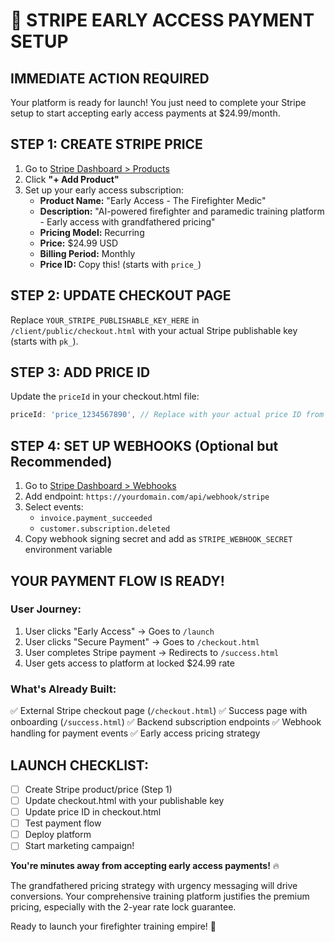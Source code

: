 # 🚀 STRIPE EARLY ACCESS PAYMENT SETUP

## **IMMEDIATE ACTION REQUIRED**

Your platform is ready for launch! You just need to complete your Stripe setup to start accepting early access payments at $24.99/month.

## **STEP 1: CREATE STRIPE PRICE**

1. Go to [Stripe Dashboard > Products](https://dashboard.stripe.com/products)
2. Click **"+ Add Product"**
3. Set up your early access subscription:
   - **Product Name:** "Early Access - The Firefighter Medic"
   - **Description:** "AI-powered firefighter and paramedic training platform - Early access with grandfathered pricing"
   - **Pricing Model:** Recurring
   - **Price:** $24.99 USD
   - **Billing Period:** Monthly
   - **Price ID:** Copy this! (starts with `price_`)

## **STEP 2: UPDATE CHECKOUT PAGE**

Replace `YOUR_STRIPE_PUBLISHABLE_KEY_HERE` in `/client/public/checkout.html` with your actual Stripe publishable key (starts with `pk_`).

## **STEP 3: ADD PRICE ID**

Update the `priceId` in your checkout.html file:
```javascript
priceId: 'price_1234567890', // Replace with your actual price ID from Step 1
```

## **STEP 4: SET UP WEBHOOKS (Optional but Recommended)**

1. Go to [Stripe Dashboard > Webhooks](https://dashboard.stripe.com/webhooks)
2. Add endpoint: `https://yourdomain.com/api/webhook/stripe`
3. Select events:
   - `invoice.payment_succeeded`
   - `customer.subscription.deleted`
4. Copy webhook signing secret and add as `STRIPE_WEBHOOK_SECRET` environment variable

## **YOUR PAYMENT FLOW IS READY!**

### **User Journey:**
1. User clicks "Early Access" → Goes to `/launch`
2. User clicks "Secure Payment" → Goes to `/checkout.html`
3. User completes Stripe payment → Redirects to `/success.html`
4. User gets access to platform at locked $24.99 rate

### **What's Already Built:**
✅ External Stripe checkout page (`/checkout.html`)
✅ Success page with onboarding (`/success.html`)
✅ Backend subscription endpoints
✅ Webhook handling for payment events
✅ Early access pricing strategy

## **LAUNCH CHECKLIST:**

- [ ] Create Stripe product/price (Step 1)
- [ ] Update checkout.html with your publishable key
- [ ] Update price ID in checkout.html
- [ ] Test payment flow
- [ ] Deploy platform
- [ ] Start marketing campaign!

**You're minutes away from accepting early access payments!** 🔥

The grandfathered pricing strategy with urgency messaging will drive conversions. Your comprehensive training platform justifies the premium pricing, especially with the 2-year rate lock guarantee.

Ready to launch your firefighter training empire! 🚒